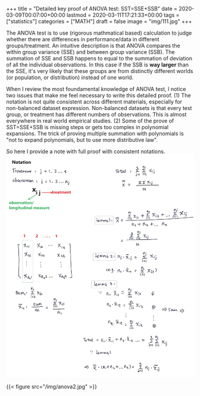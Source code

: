 +++
title = "Detailed key proof of ANOVA test: SST=SSE+SSB"
date = 2020-03-09T00:07:00+00:00
lastmod = 2020-03-11T17:21:33+00:00
tags = ["statistics"]
categories = ["MATH"]
draft = false
image = "img/111.jpg"
+++

The ANOVA test is to use (rigorous mathmatical based) calculation to judge
whether there are differences in performance/data in different groups/treatment.
An intuitive description is that ANOVA compares the within group variance (SSE)
and between group variance (SSB). The summation of SSE and SSB happens to equal
to the summation of deviation of all the individual observations. In this case if the SSB is **way larger** than the SSE, it's
very likely that these groups are from distinctly different worlds (or
population, or distribution) instead of one world.

When I review the most foundamental knowledge of ANOVA test, I
notice two issues that make me feel necessary to write this detailed proof.
(1) The notation is not quite consistent across different materials,
especially for non-balanced dataset expression. Non-balanced datasets is that
every test group, or treatment has different numbers of observations. This is
almost everywhere in real world empirical studies.
(2)  Some of the prove of SST=SSE+SSB is missing steps or gets too complex in
polynomial expansions. The trick of proving multiple summation with polynomials
is "not to expand polynomials, but to use more distributive law".

So here I provide a note with full proof with consistent notations.
![](/img/anova1.jpg)

{{< figure src="/img/anova2.jpg" >}}
